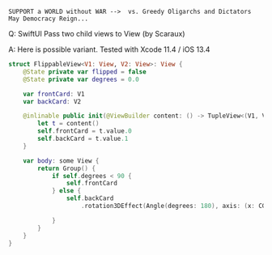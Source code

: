 ```
SUPPORT a WORLD without WAR -->  vs. Greedy Oligarchs and Dictators
May Democracy Reign... 
```

Q: SwiftUI Pass two child views to View (by Scaraux)

A: Here is possible variant. Tested with Xcode 11.4 / iOS 13.4

```swift
struct FlippableView<V1: View, V2: View>: View {
    @State private var flipped = false
    @State private var degrees = 0.0

    var frontCard: V1
    var backCard: V2

    @inlinable public init(@ViewBuilder content: () -> TupleView<(V1, V2)>) {
        let t = content()
        self.frontCard = t.value.0
        self.backCard = t.value.1
    }

    var body: some View {
        return Group() {
            if self.degrees < 90 {
                self.frontCard
            } else {
                self.backCard
                    .rotation3DEffect(Angle(degrees: 180), axis: (x: CGFloat(0), y: CGFloat(10), z: CGFloat(0)))

            }
        }
    }
}
```
